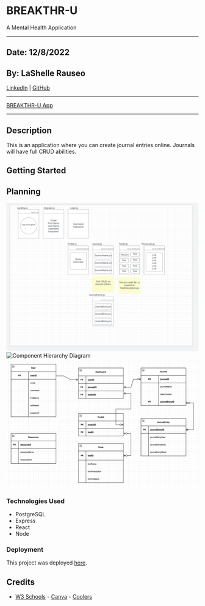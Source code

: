 # BREAKTHR-U

A Mental Health Application

---

## Date: 12/8/2022

## By: LaShelle Rauseo

[LinkedIn](https://www.linkedin.com/in/lashelle-rauseo/) | [GitHub](https://github.com/lnicole3)

---

[BREAKTHR-U App](https://bootcamp-buddy-app.herokuapp.com/)

---

## Description

This is an application where you can create journal entries online. Journals will have full CRUD abilities.

## Getting Started

## Planning

![Wireframe](/client/images/break_wireframe.png)
![Component Hierarchy Diagram](/client/images/break_chd)
![Entity Relationship Diagram](/client/images/break_erd.png)

### Technologies Used

- PostgreSQL
- Express
- React
- Node

### Deployment

This project was deployed [here]().

## Credits

- [W3 Schools](https://www.w3schools.com/) - [Canva](https://www.canva.com/) - [Coolers](https://coolors.co/)
